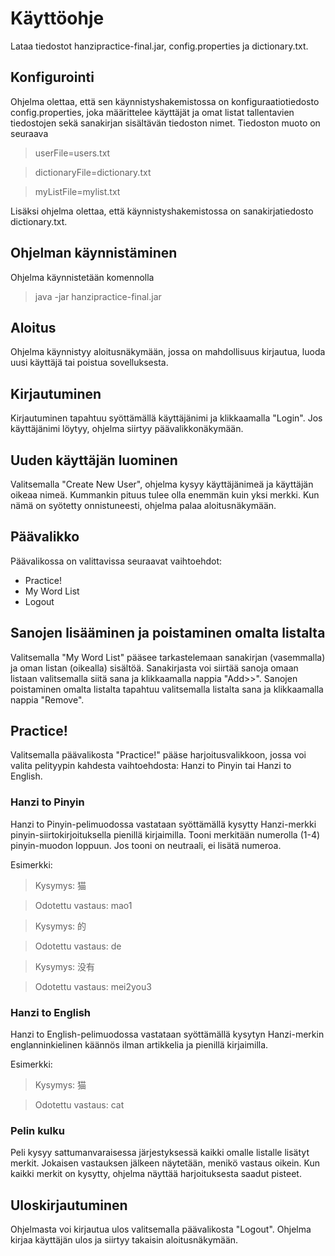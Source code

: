 # Käyttöohje
Lataa tiedostot hanzipractice-final.jar, config.properties ja dictionary.txt.
## Konfigurointi
Ohjelma olettaa, että sen käynnistyshakemistossa on konfiguraatiotiedosto config.properties, joka määrittelee käyttäjät ja omat listat tallentavien tiedostojen
sekä sanakirjan sisältävän tiedoston nimet. Tiedoston muoto on seuraava
>userFile=users.txt

>dictionaryFile=dictionary.txt

>myListFile=mylist.txt

Lisäksi ohjelma olettaa, että käynnistyshakemistossa on sanakirjatiedosto dictionary.txt.

## Ohjelman käynnistäminen
Ohjelma käynnistetään komennolla
>java -jar hanzipractice-final.jar

## Aloitus
Ohjelma käynnistyy aloitusnäkymään, jossa on mahdollisuus kirjautua, luoda uusi käyttäjä tai poistua sovelluksesta.

## Kirjautuminen
Kirjautuminen tapahtuu syöttämällä käyttäjänimi ja klikkaamalla "Login". Jos käyttäjänimi löytyy, ohjelma siirtyy päävalikkonäkymään.

## Uuden käyttäjän luominen
Valitsemalla "Create New User", ohjelma kysyy käyttäjänimeä ja käyttäjän oikeaa nimeä. Kummankin pituus tulee olla enemmän kuin yksi merkki. Kun nämä on syötetty onnistuneesti, ohjelma palaa aloitusnäkymään. 

## Päävalikko

Päävalikossa on valittavissa seuraavat vaihtoehdot:
* Practice!
* My Word List
* Logout

## Sanojen lisääminen ja poistaminen omalta listalta
Valitsemalla "My Word List" pääsee tarkastelemaan sanakirjan (vasemmalla) ja oman listan (oikealla) sisältöä. Sanakirjasta voi siirtää sanoja omaan listaan valitsemalla siitä sana ja klikkaamalla nappia "Add>>". Sanojen poistaminen omalta listalta tapahtuu valitsemalla listalta sana ja klikkaamalla nappia "Remove".

## Practice!
Valitsemalla päävalikosta "Practice!" pääse harjoitusvalikkoon, jossa voi valita pelityypin kahdesta vaihtoehdosta: Hanzi to Pinyin tai Hanzi to English. 

### Hanzi to Pinyin
Hanzi to Pinyin-pelimuodossa vastataan syöttämällä kysytty Hanzi-merkki pinyin-siirtokirjoituksella pienillä kirjaimilla. Tooni merkitään numerolla (1-4) pinyin-muodon loppuun. Jos tooni on neutraali, ei lisätä numeroa.

Esimerkki:
>Kysymys: 猫

>Odotettu vastaus: mao1


>Kysymys: 的

>Odotettu vastaus: de


>Kysymys: 没有

>Odotettu vastaus: mei2you3

### Hanzi to English
Hanzi to English-pelimuodossa vastataan syöttämällä kysytyn Hanzi-merkin englanninkielinen käännös ilman artikkelia ja pienillä kirjaimilla. 

Esimerkki:
>Kysymys: 猫

>Odotettu vastaus: cat

### Pelin kulku
Peli kysyy sattumanvaraisessa järjestyksessä kaikki omalle listalle lisätyt merkit. Jokaisen vastauksen jälkeen näytetään, menikö vastaus oikein. Kun kaikki merkit on kysytty, ohjelma näyttää harjoituksesta saadut pisteet.

## Uloskirjautuminen
Ohjelmasta voi kirjautua ulos valitsemalla päävalikosta "Logout". Ohjelma kirjaa käyttäjän ulos ja siirtyy takaisin aloitusnäkymään.

